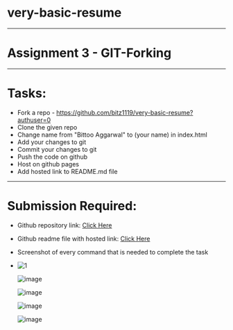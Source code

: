 # very-basic-resume
---
# Assignment 3 - GIT-Forking
---
# Tasks:
- Fork a repo - https://github.com/bitz1119/very-basic-resume?authuser=0
- Clone the given repo
- Change name from "Bittoo Aggarwal" to (your name) in index.html
- Add your changes to git
- Commit your changes to git
- Push the code on github
- Host on github pages
- Add hosted link to README.md file
---
# Submission Required:
- Github repository link: [Click Here](https://github.com/Abhishek-Sharma-007/very-basic-resume)
- Github readme file with hosted link: [Click Here](https://abhishek-sharma-007.github.io/very-basic-resume/)
- Screenshot of every command that is needed to complete the task
- 
  ![1](https://github.com/Abhishek-Sharma-007/very-basic-resume/assets/84591804/646513e2-1256-4610-98d8-7cd6cd74ddef)
  
  ![image](https://github.com/Abhishek-Sharma-007/very-basic-resume/assets/84591804/1770185e-ffb5-4f7d-b6b9-270dd7074c69)
    
  ![image](https://github.com/Abhishek-Sharma-007/very-basic-resume/assets/84591804/5f661bf4-8b67-4c44-a436-f7f41b0ef6df)
  
  ![image](https://github.com/Abhishek-Sharma-007/very-basic-resume/assets/84591804/3439b71f-2c6d-4f3b-939a-215bff8c51b0)

  ![image](https://github.com/Abhishek-Sharma-007/very-basic-resume/assets/84591804/aecadbfc-5523-45b3-8fa9-26ffc8dd46d9)

  




